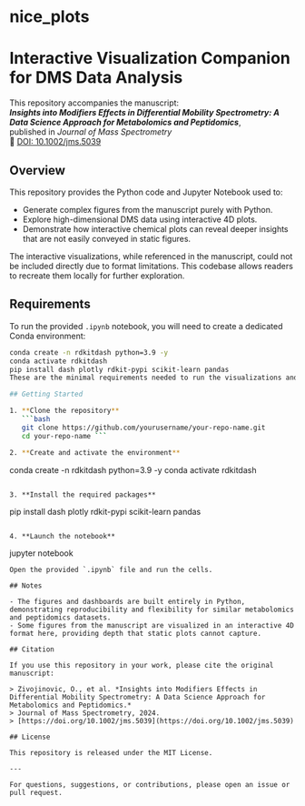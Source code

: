 # nice_plots
# Interactive Visualization Companion for DMS Data Analysis

This repository accompanies the manuscript:  
**_Insights into Modifiers Effects in Differential Mobility Spectrometry: A Data Science Approach for Metabolomics and Peptidomics_**,  
published in *Journal of Mass Spectrometry*  
📄 [DOI: 10.1002/jms.5039](https://doi.org/10.1002/jms.5039)

## Overview

This repository provides the Python code and Jupyter Notebook used to:

- Generate complex figures from the manuscript purely with Python.
- Explore high-dimensional DMS data using interactive 4D plots.
- Demonstrate how interactive chemical plots can reveal deeper insights that are not easily conveyed in static figures.

The interactive visualizations, while referenced in the manuscript, could not be included directly due to format limitations. This codebase allows readers to recreate them locally for further exploration.

## Requirements

To run the provided `.ipynb` notebook, you will need to create a dedicated Conda environment:

```bash
conda create -n rdkitdash python=3.9 -y
conda activate rdkitdash
pip install dash plotly rdkit-pypi scikit-learn pandas
These are the minimal requirements needed to run the visualizations and reproduce the key plots.

## Getting Started

1. **Clone the repository**  
   ```bash
   git clone https://github.com/yourusername/your-repo-name.git
   cd your-repo-name ```

2. **Create and activate the environment**  
   ```
   conda create -n rdkitdash python=3.9 -y
   conda activate rdkitdash
   ```

3. **Install the required packages**  
   ```
   pip install dash plotly rdkit-pypi scikit-learn pandas
   ```

4. **Launch the notebook**  
   ```
   jupyter notebook
   ```
   Open the provided `.ipynb` file and run the cells.

## Notes

- The figures and dashboards are built entirely in Python, demonstrating reproducibility and flexibility for similar metabolomics and peptidomics datasets.
- Some figures from the manuscript are visualized in an interactive 4D format here, providing depth that static plots cannot capture.

## Citation

If you use this repository in your work, please cite the original manuscript:

> Zivojinovic, O., et al. *Insights into Modifiers Effects in Differential Mobility Spectrometry: A Data Science Approach for Metabolomics and Peptidomics.*  
> Journal of Mass Spectrometry, 2024.  
> [https://doi.org/10.1002/jms.5039](https://doi.org/10.1002/jms.5039)

## License

This repository is released under the MIT License.

---

For questions, suggestions, or contributions, please open an issue or pull request.

